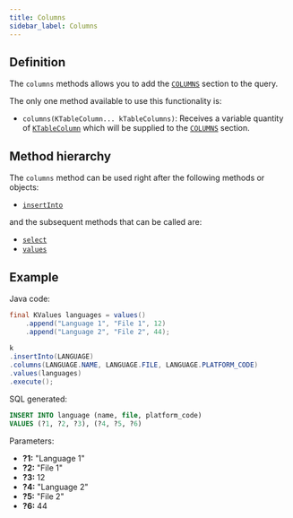 ```yaml
---
title: Columns
sidebar_label: Columns
---
```


## Definition

The `columns` methods allows you to add the [`COLUMNS`](/docs/insert-statement/columns/introduction) section to the query.

The only one method available to use this functionality is:

- `columns(KTableColumn... kTableColumns)`: Receives a variable quantity of [`KTableColumn`](/docs/misc/select-list-values#1-ktablecolumn) which will be supplied to the [`COLUMNS`](/docs/insert-statement/columns/introduction) section.

## Method hierarchy

The `columns` method can be used right after the following methods or objects:

- [`insertInto`](/docs/insert-statement/insert-into/)

and the subsequent methods that can be called are:

- [`select`](/docs/insert-statement/select/)
- [`values`](/docs/insert-statement/values/)

## Example

Java code:

```java
final KValues languages = values()
    .append("Language 1", "File 1", 12)
    .append("Language 2", "File 2", 44);
    
k
.insertInto(LANGUAGE)
.columns(LANGUAGE.NAME, LANGUAGE.FILE, LANGUAGE.PLATFORM_CODE)
.values(languages)
.execute();
```

SQL generated:

```sql
INSERT INTO language (name, file, platform_code)
VALUES (?1, ?2, ?3), (?4, ?5, ?6)
```

Parameters:

- **?1:** "Language 1"
- **?2:** "File 1"
- **?3:** 12
- **?4:** "Language 2"
- **?5:** "File 2"
- **?6:** 44
